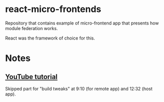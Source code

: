 # react-micro-frontends

Repository that contains example of micro-frontend app that presents how module federation works.

React was the framework of choice for this.

# Notes

## [YouTube tutorial](https://www.youtube.com/watch?v=t-nchkL9yIg)

Skipped part for "build tweaks" at 9:10 (for remote app) and 12:32 (host app).
